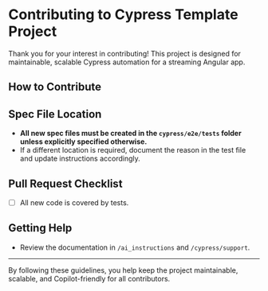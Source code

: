 # Contributing to Cypress Template Project

Thank you for your interest in contributing! This project is designed for maintainable, scalable Cypress automation for a streaming Angular app.

## How to Contribute

## Spec File Location
- **All new spec files must be created in the `cypress/e2e/tests` folder unless explicitly specified otherwise.**
- If a different location is required, document the reason in the test file and update instructions accordingly.
## Pull Request Checklist
- [ ] All new code is covered by tests.
## Getting Help
- Review the documentation in `/ai_instructions` and `/cypress/support`.
---
By following these guidelines, you help keep the project maintainable, scalable, and Copilot-friendly for all contributors.
